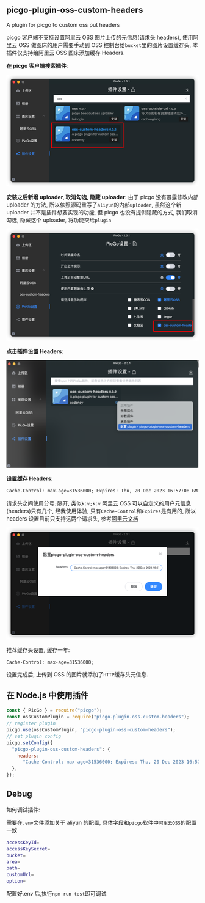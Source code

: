 ## picgo-plugin-oss-custom-headers

A plugin for picgo to custom oss put headers

picgo 客户端不支持设置阿里云 OSS 图片上传的元信息(请求头 headers), 使用阿里云 OSS 做图床的用户需要手动到 OSS 控制台给`bucket`里的图片设置缓存头, 本插件仅支持给阿里云 OSS 图床添加缓存 Headers.

**在 picgo 客户端搜索插件**:

<img width="540px" src="https://raw.githubusercontent.com/lunode/picgo-plugin-oss-custom-headers/master/img/search.png" alt="插件设置"/>

**安装之后新增 uploader, 取消勾选, 隐藏 uploader**:
由于 picgo 没有暴露修改内部 uploader 的方法, 所以依照源码重写了`aliyun`的内部`uploader`, 虽然这个新 uploader 并不是插件想要实现的功能, 但 picgo 也没有提供隐藏的方式, 我们取消勾选, 隐藏这个 uploader, 将功能交给`plugin`

<img width="540px" src="https://raw.githubusercontent.com/lunode/picgo-plugin-oss-custom-headers/master/img/hide.png" alt="插件设置"/>

**点击插件设置 Headers**:

<img width="540px" src="https://raw.githubusercontent.com/lunode/picgo-plugin-oss-custom-headers/master/img/set.png" alt="插件设置"/>

**设置缓存 Headers**:

```txt
Cache-Control: max-age=31536000; Expires: Thu, 20 Dec 2023 16:57:08 GMT
```

请求头之间使用分号`;`隔开, 类似`k:v;k:v`
阿里云 OSS 可以自定义的用户元信息(headers)只有几个, 经我使用体验, 只有`Cache-Control`和`Expires`是有用的, 所以 headers 设置目前只支持这两个请求头, 参考[阿里云文档](https://help.aliyun.com/zh/oss/user-guide/manage-object-metadata-10)

<img width="540px" src="https://raw.githubusercontent.com/lunode/picgo-plugin-oss-custom-headers/master/img/content.png" alt="设置缓存Headers"/>

推荐缓存头设置, 缓存一年:

```
Cache-Control: max-age=31536000;
```

设置完成后, 上传到 OSS 的图片就添加了`HTTP`缓存头元信息.

## 在 Node.js 中使用插件

```js
const { PicGo } = require("picgo");
const ossCustomPlugin = require("picgo-plugin-oss-custom-headers");
// register plugin
picgo.use(ossCustomPlugin, "picgo-plugin-oss-custom-headers");
// set plugin config
picgo.setConfig({
  "picgo-plugin-oss-custom-headers": {
    headers:
      "Cache-Control: max-age=31536000; Expires: Thu, 20 Dec 2023 16:57:08 GMT",
  },
});
```

## Debug

如何调试插件:

需要在`.env`文件添加关于 aliyun 的配置, 具体字段和`picgo`软件中`阿里云OSS`的配置一致

```sh
accessKeyId=
accessKeySecret=
bucket=
area=
path=
customUrl=
option=
```

配置好.env 后,执行`npm run test`即可调试
